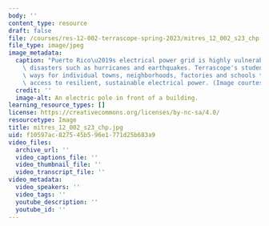 ```yaml
---
body: ''
content_type: resource
draft: false
file: /courses/res-12-002-terrascope-spring-2023/mitres_12_002_s23_chp.jpg
file_type: image/jpeg
image_metadata:
  caption: "Puerto Rico\u2019s electrical power grid is highly vulnerable to natural\
    \ disasters such as hurricanes and earthquakes. Terrascope's students will develop\
    \ ways for individual towns, neighborhoods, factories and schools to have secure\
    \ access to resilient, sustainable electrical power. (Image courtesy of Terrascope.)"
  credit: ''
  image-alt: An electric pole in front of a building.
learning_resource_types: []
license: https://creativecommons.org/licenses/by-nc-sa/4.0/
resourcetype: Image
title: mitres_12_002_s23_chp.jpg
uid: f10597ac-8275-45b5-96e1-771d25b683a9
video_files:
  archive_url: ''
  video_captions_file: ''
  video_thumbnail_file: ''
  video_transcript_file: ''
video_metadata:
  video_speakers: ''
  video_tags: ''
  youtube_description: ''
  youtube_id: ''
---
```

